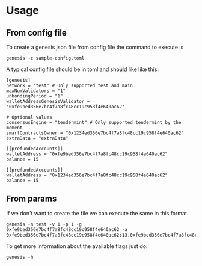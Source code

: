 # Usage

## From config file
To create a genesis json file from config file the command to execute is

```
genesis -c sample-config.toml
```

A typical config file should be in toml and should like like this:

```
[genesis]
network = "test" # Only supported test and main
maxNumValidators = "1"
unbondingPeriod = "1"
walletAddressGenesisValidator = "0xfe9bed356e7bc4f7a8fc48cc19c958f4e640ac62"

# Optional values
consensusEngine = "tendermint" # Only supported tendermint by the moment
smartContractsOwner = "0x1234ed356e7bc4f7a8fc48cc19c958f4e640ac62"
extraData = "extraData"

[[prefundedAccounts]]
walletAddress = "0xfe9bed356e7bc4f7a8fc48cc19c958f4e640ac62"
balance = 15

[[prefundedAccounts]]
walletAddress = "0x1234ed356e7bc4f7a8fc48cc19c958f4e640ac62"
balance = 15
```

## From params
If we don't want to create the file we can execute the same in this format.

```
genesis -n test -v 1 -p 1 -g 0xfe9bed356e7bc4f7a8fc48cc19c958f4e640ac62 -a 0xfe9bed356e7bc4f7a8fc48cc19c958f4e640ac62:13,0xfe9bed356e7bc4f7a8fc48cc19c958f4e640ac65:13
```

To get more information about the available flags just do:

```
genesis -h
```